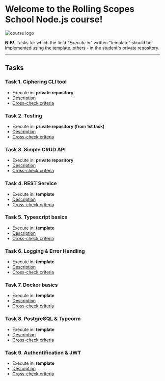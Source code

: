 # Welcome to the Rolling Scopes School Node.js course!

![course logo](./assets/course-logo.png)

**N.B!**. Tasks for which the field *"Execute in"* written "template" should be implemented using the template, others - in the student's private repository.

---

## Tasks

### Task 1. Ciphering CLI tool

* Execute in: **private repository**
* [Description](./descriptions/ciphering-cli-tool.md)
* [Cross-check criteria](./cross-check/ciphering-cli-tool.md)

### Task 2. Testing

* Execute in: **private repository (from 1st task)**
* [Description](./descriptions/testing.md)
* [Cross-check criteria](./cross-check/testing.md)

### Task 3. Simple CRUD API

* Execute in: **private repository**
* [Description](./descriptions/simple-crud-api.md)
* [Cross-check criteria](./cross-check/simple-crud-api.md)

### Task 4. REST Service

* Execute in: **template**
* [Description](./descriptions/rest-service.md)
* [Cross-check criteria](./cross-check/rest-service.md)

### Task 5. Typescript basics

* Execute in: **template**
* [Description](./descriptions/typescript-basics.md)
* [Cross-check criteria](./cross-check/typescript-basics.md)

### Task 6. Logging & Error Handling

* Execute in: **template**
* [Description](./descriptions/logging-error-handling.md)
* [Cross-check criteria](./cross-check/logging-error-handling.md)

### Task 7. Docker basics

* Execute in: **template**
* [Description](./descriptions/docker-basics.md)
* [Cross-check criteria](./cross-check/docker-basics.md)

### Task 8. PostgreSQL & Typeorm

* Execute in: **template**
* [Description](./descriptions/postgresql-typeorm.md)
* [Cross-check criteria](./cross-check/postgresql-typeorm.md)

### Task 9. Authentification & JWT

* Execute in: **template**
* [Description](./descriptions/auth-jwt.md)
* [Cross-check criteria](./cross-check/auth-jwt.md)